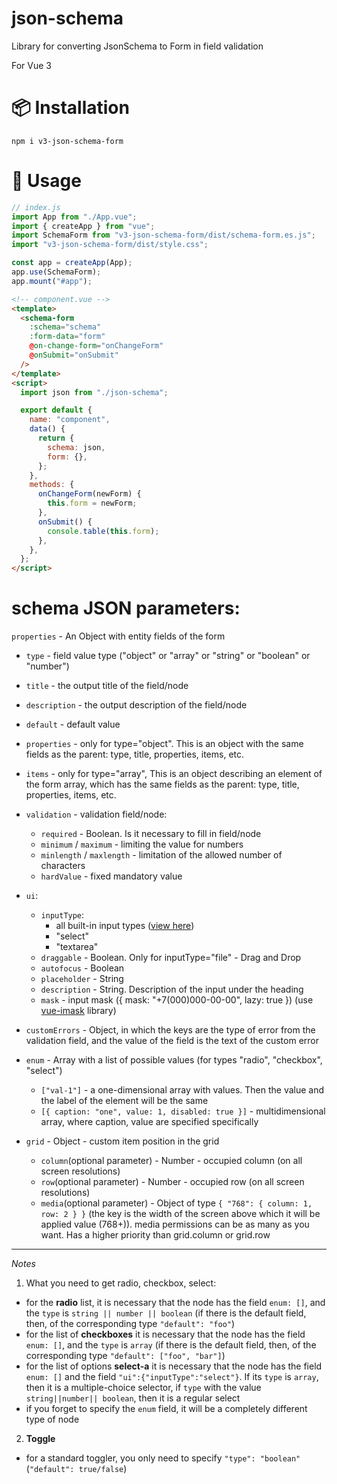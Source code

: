 # json-schema
Library for converting JsonSchema to Form in field validation

For Vue 3

# 📦 Installation
```shell
npm i v3-json-schema-form
```

# 🔨 Usage

```js
// index.js
import App from "./App.vue";
import { createApp } from "vue";
import SchemaForm from "v3-json-schema-form/dist/schema-form.es.js";
import "v3-json-schema-form/dist/style.css";

const app = createApp(App);
app.use(SchemaForm);
app.mount("#app");
```

```html
<!-- component.vue -->
<template>
  <schema-form
    :schema="schema"
    :form-data="form"
    @on-change-form="onChangeForm"
    @onSubmit="onSubmit"
  />
</template>
<script>
  import json from "./json-schema";

  export default {
    name: "component",
    data() {
      return {
        schema: json,
        form: {},
      };
    },
    methods: {
      onChangeForm(newForm) {
        this.form = newForm;
      },
      onSubmit() {
        console.table(this.form);
      },
    },
  };
</script>
```

# schema JSON parameters:

`properties` - An Object with entity fields of the form
- `type` - field value type ("object" or "array" or "string" or "boolean" or "number")
- `title` - the output title of the field/node
- `description` - the output description of the field/node
- `default` - default value
- `properties` - only for type="object". This is an object with the same fields as the parent: type, title, properties, items, etc.
- `items` - only for type="array", This is an object describing an element of the form array, which has the same fields as the parent: type, title, properties, items, etc.

- `validation` - validation field/node:
    - `required` - Boolean. Is it necessary to fill in field/node
    - `minimum` / `maximum` - limiting the value for numbers
    - `minlength` / `maxlength` - limitation of the allowed number of characters
    - `hardValue` - fixed mandatory value
- `ui`:
    - `inputType`:
        * all built-in input types ([view here](http://htmlbook.ru/html/input/type))
        * "select"
        * "textarea"
    - `draggable` - Boolean. Only for inputType="file" - Drag and Drop
    - `autofocus` - Boolean
    - `placeholder` - String
    - `description` - String. Description of the input under the heading
    - `mask` - input mask ({ mask: "+7(000)000-00-00", lazy: true }) (use [vue-imask](https://www.npmjs.com/package/vue-imask) library)
- `customErrors` - Object, in which the keys are the type of error from the validation field, and the value of the field is the text of the custom error
- `enum` - Array with a list of possible values (for types "radio", "checkbox", "select")
  * `["val-1"]` - a one-dimensional array with values. Then the value and the label of the element will be the same
  * `[{ caption: "one", value: 1, disabled: true }]` - multidimensional array, where caption, value are specified specifically

- `grid` - Object - custom item position in the grid
    - `column`(optional parameter) - Number - occupied column (on all screen resolutions)
    - `row`(optional parameter) - Number - occupied row (on all screen resolutions)
    - `media`(optional parameter) - Object of type `{ "768": { column: 1, row: 2 } }` (the key is the width of the screen above which it will be applied
      value (768+)). media permissions can be as many as you want. Has a higher priority than grid.column or grid.row

<hr/>

*Notes*
1) What you need to get radio, checkbox, select:
- for the **radio** list, it is necessary that the node has the field `enum: []`, and the `type` is `string || number || boolean` (if there is
  the default field, then, of the corresponding type `"default": "foo"`)
- for the list of **checkboxes** it is necessary that the node has the field `enum: []`, and the `type` is `array` (if there is
  the default field, then, of the corresponding type `"default": ["foo", "bar"]`)
- for the list of options **select-a** it is necessary that the node has the field `enum: []` and the field `"ui":{"inputType":"select"}`.
    If its `type` is `array`, then it is a multiple-choice selector, if `type` with the value `string||number|| boolean`, then it is a regular select
- if you forget to specify the `enum` field, it will be a completely different type of node

2) **Toggle**
- for a standard toggler, you only need to specify `"type": "boolean"` (`"default": true/false`)

